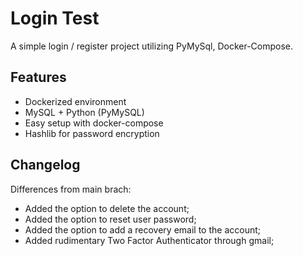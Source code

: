 # Login Test

A simple login / register project utilizing PyMySql, Docker-Compose.

## Features
- Dockerized environment
- MySQL + Python (PyMySQL)
- Easy setup with docker-compose
- Hashlib for password encryption

## Changelog

Differences from main brach:
- Added the option to delete the account;
- Added the option to reset user password;
- Added the option to add a recovery email to the account;
- Added rudimentary Two Factor Authenticator through gmail;
